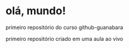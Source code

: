 # olá, mundo!
 primeiro repositório do curso github-guanabara

primeiro repositório criado em uma aula ao vivo